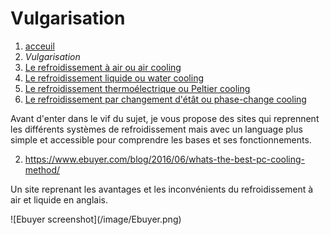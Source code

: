 <h1> Vulgarisation </h1>

1. [acceuil](index.md)
1. *Vulgarisation*
1. [Le refroidissement à air ou air cooling](Aircooling.md)
1. [Le refroidissement liquide ou water cooling](watercooling.md)
1. [Le refroidissement thermoélectrique ou Peltier cooling](peltiercooling.md)
1. [Le refroidissement par changement d'étât ou phase-change cooling](phasechangecooling.md)


Avant d'enter dans le vif du sujet, je vous propose des sites qui reprennent les différents systèmes de refroidissement mais avec un language plus simple et accessible pour comprendre les bases et ses fonctionnements.


2. https://www.ebuyer.com/blog/2016/06/whats-the-best-pc-cooling-method/


<p>Un site reprenant les avantages et les inconvénients du refroidissement à air et liquide en anglais.</p>
![Ebuyer screenshot](/image/Ebuyer.png)
